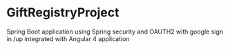 # GiftRegistryProject
Spring Boot application using Spring security and OAUTH2 with google sign in /up integrated with Angular 4 application

